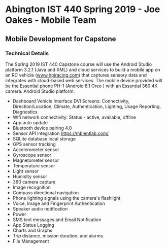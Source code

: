 # Abington IST 440 Spring 2019 - Joe Oakes - Mobile Team
## Mobile Development for Capstone

### Technical Details
The Spring 2019 IST 440 Capstone course will use the Android Studio platform 3.2.1 (Java and XML) and cloud services to build a mobile app on an RC vehicle (www.hpiracing.com) that captures sensory data and integrates with cloud-based web services. The mobile device provided will be the Essential phone PH-1 (Android 8.1 Oreo ) with an Essential 360 4K camera. 
Android Studio platform:
* Dashboard Vehicle Interface DVI Screens: Connectivity, Direction/Location, Climate, Authentication, Lighting, Usage Reporting, Diagnostics
* Wifi network connectivity: Status - active, available, offline
* App auto update
* Bluetooth device pairing 4.0 
* Sensor API integration https://mbientlab.com/
* SQLite database local storage
* GPS sensor tracking
* Accelerometer sensor
* Gyroscope sensor
* Magnetometer sensor
* Temperature sensor
* Light sensor
* Humidity sensor
* 360 camera capture
* Image recognition
* Compass directional navigation
* Phone lighting signals using the camera's flashlight
* Voice, Image and Fingerprint Authentication
* Speaker audio notification
* Power
* SMS text messages and Email Notification
* App Status Logging
* Charts and Graphs
* Trip distance, mission duration, and alarms
* File Management
